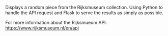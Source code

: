 Displays a random piece from the Rijksmuseum collection. Using Python to handle the API request and Flask to serve the results as simply as possible.

For more information about the Rijksmueum API:
https://www.rijksmuseum.nl/en/api
